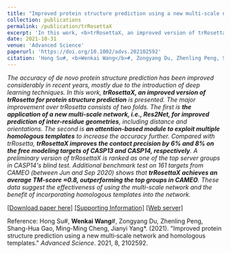 ```yaml
---
title: "Improved protein structure prediction using a new multi‐scale network and homologous templates"
collection: publications
permalink: /publication/trRosettaX
excerpt: 'In this work, <b>trRosettaX, an improved version of trRosetta for protein structure prediction</b> is presented. A preliminary version of trRosettaX is ranked as <b>one of the top server groups in CASP14 blind test</b>. Additional benchmark test on 161 targets from CAMEO shows that <b>trRosettaX outperforms the top groups in CAMEO</b>. '
date: 2021-10-31
venue: 'Advanced Science'
paperurl: 'https://doi.org/10.1002/advs.202102592'
citation: 'Hong Su#, <b>Wenkai Wang</b>#, Zongyang Du, Zhenling Peng, Shang-Hua Gao, Ming-Ming Cheng, Jianyi Yang*. (2021). &quot;Improved protein structure prediction using a new multi‐scale network and homologous templates.&quot; <i>Advanced Science</i>. 2021, 8, 2102592.'
---
```

<i>The accuracy of de novo protein structure prediction has been improved considerably in recent years, mostly due to the introduction of deep learning techniques. In this work, <b>trRosettaX, an improved version of trRosetta for protein structure prediction</b> is presented. The major improvement over trRosetta consists of two folds. The first is <b>the application of a new multi-scale network, i.e., Res2Net, for improved prediction of inter-residue geometries</b>, including distance and orientations. The second is <b>an attention-based module to exploit multiple homologous templates</b> to increase the accuracy further. Compared with trRosetta, <b>trRosettaX improves the contact precision by 6% and 8% on the free modeling targets of CASP13 and CASP14, respectively</b>. A preliminary version of trRosettaX is </b>ranked as one of the top server groups in CASP14's blind test</b>. Additional benchmark test on 161 targets from CAMEO (between Jun and Sep 2020) shows that <b>trRosettaX achieves an average TM-score ≈0.8, outperforming the top groups in CAMEO</b>. These data suggest the effectiveness of using the multi-scale network and the benefit of incorporating homologous templates into the network. </i>

[[Download paper here]](https://yanglab.qd.sdu.edu.cn/papers/Su_Advanced_Science_2021.pdf) [[Supporting Information]](https://yanglab.qd.sdu.edu.cn/papers/Su_Advanced_Science_2021_SI.pdf) [[Web server]](https://yanglab.qd.sdu.edu.cn/trRosetta/)

Reference: Hong Su#, <b>Wenkai Wang</b>#, Zongyang Du, Zhenling Peng, Shang-Hua Gao, Ming-Ming Cheng, Jianyi Yang*. (2021). &quot;Improved protein structure prediction using a new multi‐scale network and homologous templates.&quot; <i>Advanced Science</i>. 2021, 8, 2102592.
